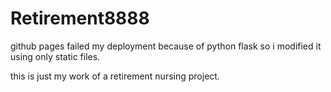# Retirement8888

github pages failed my deployment because of python flask so i modified it using only static files.

this is just my work of a retirement nursing project.

